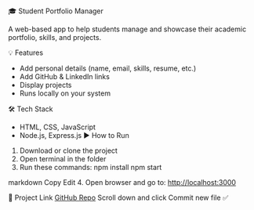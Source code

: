 🎓 Student Portfolio Manager

A web-based app to help students manage and showcase their academic portfolio, skills, and projects.

💡 Features
- Add personal details (name, email, skills, resume, etc.)
- Add GitHub & LinkedIn links
- Display projects
- Runs locally on your system

🛠️ Tech Stack
- HTML, CSS, JavaScript
- Node.js, Express.js
 ▶️ How to Run
1. Download or clone the project  
2. Open terminal in the folder  
3. Run these commands:
npm install
npm start

markdown
Copy
Edit
4. Open browser and go to: [http://localhost:3000](http://localhost:3000)

📎 Project Link
[GitHub Repo](https://github.com/Asritavakkapatla/student-portfolio-manager)
Scroll down and click Commit new file ✅

